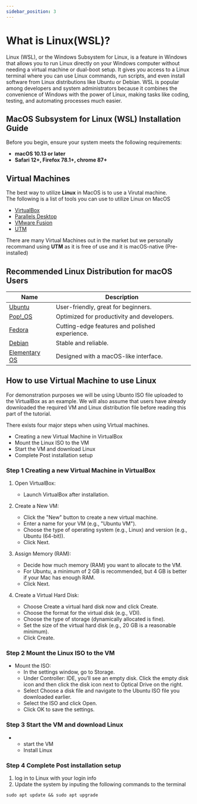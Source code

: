 ```yaml
---
sidebar_position: 3
---
```


# What is Linux(WSL)?
Linux (WSL), or the Windows Subsystem for Linux, is a feature in Windows that allows you to run Linux directly on your Windows computer without needing a virtual machine or dual-boot setup. It gives you access to a Linux terminal where you can use Linux commands, run scripts, and even install software from Linux distributions like Ubuntu or Debian. WSL is popular among developers and system administrators because it combines the convenience of Windows with the power of Linux, making tasks like coding, testing, and automating processes much easier.

## MacOS Subsystem for Linux (WSL) Installation Guide

Before you begin, ensure your system meets the following requirements:
- **macOS 10.13 or later**
- **Safari 12+, Firefox 78.1+, chrome 87+**

## Virtual Machines
The best way to utilize **Linux** in MacOS is to use a Virutal machine. \
The following is a list of tools you can use to utilize Linux on MacOS
 - [VirtualBox](https://www.virtualbox.org/)
 - [Parallels Desktop](https://www.parallels.com/products/desktop/?utm_medium=cpc&utm_source=google&utm_campaign=PDfM%20-%20B%20-%20EN%20-%20PS%20-%20Tier1%20-%20Consolidated&utm_term=parallels%20desktop&utm_content=General&utm_id=43693686&extensionid=&matchtype=e&device=c&devicemodel=&creative=670597955224&network=g&placement=&x-source=ppc&gad_source=1&gclid=Cj0KCQiA-aK8BhCDARIsAL_-H9lFedZ818kCuJZZlEgaKsgUODiQpwheGeihp-XNp575bqQvPgHIAKAaAjVvEALw_wcB)
 - [VMware Fusion](https://blogs.vmware.com/teamfusion/2024/05/fusion-pro-now-available-free-for-personal-use.html)
 - [UTM](https://mac.getutm.app/)
 
 There are many Virtual Machines out in the market but we personally recommand using **UTM** as it is free of use and it is macOS-native (Pre-installed)

## Recommended Linux Distribution for macOS Users
| Name | Description |
|------------------|------------------|
| [Ubuntu](https://ubuntu.com/download/desktop)  | User-friendly, great for beginners.   |
| [Pop!_OS](https://pop.system76.com/)  | Optimized for productivity and developers.   |
| [Fedora](https://fedoraproject.org/)  | Cutting-edge features and polished experience.  |
| [Debian](https://www.debian.org/distrib/)  | Stable and reliable.   |
| [Elementary OS](https://elementary.io/)   | Designed with a macOS-like interface.  |

## How to use Virtual Machine to use Linux
For demonstration purposes we will be using Ubunto ISO file uploaded to the VirtualBox as an example. We will also assume that users have already downloaded the required VM and Linux distribution file before reading this part of the tutorial.

There exists four major steps when using Virtual machines.

- Creating a new Virtual Machine in VirtualBox
- Mount the Linux ISO to the VM
- Start the VM and download Linux
- Complete Post installation setup

### Step 1 Creating a new Virtual Machine in VirtualBox
1. Open VirtualBox:
    - Launch VirtualBox after installation.

2. Create a New VM:
    - Click the "New" button to create a new virtual machine.
    - Enter a name for your VM (e.g., "Ubuntu VM").
    - Choose the type of operating system (e.g., Linux) and version (e.g., Ubuntu (64-bit)).
    - Click Next.
3. Assign Memory (RAM):

   - Decide how much memory (RAM) you want to allocate to the VM.
   - For Ubuntu, a minimum of 2 GB is recommended, but 4 GB is better if your Mac has enough RAM.
   - Click Next.
4. Create a Virtual Hard Disk:

    - Choose Create a virtual hard disk now and click Create.
    - Choose the format for the virtual disk (e.g., VDI).
    - Choose the type of storage (dynamically allocated is fine).
    - Set the size of the virtual hard disk (e.g., 20 GB is a reasonable minimum).
    - Click Create.

### Step 2 Mount the Linux ISO to the VM
- Mount the ISO:
    - In the settings window, go to Storage.
    - Under Controller: IDE, you’ll see an empty disk. Click the empty disk icon and then click the disk icon next to Optical Drive on the right.
    - Select Choose a disk file and navigate to the Ubuntu ISO file you downloaded earlier.
    - Select the ISO and click Open.
    - Click OK to save the settings.

### Step 3 Start the VM and download Linux
- 
    - start the VM
    - Install Linux

### Step 4 Complete Post installation setup
1. log in to Linux with your login info
2. Update the system by inputing the following commands to the terminal 

``` 
sudo apt update && sudo apt upgrade
```
